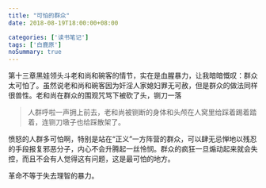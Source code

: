 ```yaml
---
title: "可怕的群众"
date: 2018-08-19T18:00:00+08:00

categories: ['读书笔记']
tags: ['白鹿原']
noSummary: true
---
```


第十三章黑娃领头斗老和尚和碗客的情节，实在是血腥暴力，让我暗暗慨叹：群众太可怕了。虽然说老和尚和碗客因为奸淫人家媳妇罪无可赦，但是群众的做法同样很兽性。老和尚在群众的围观咒骂下被砍了头，铡刀一落

> 人群呼啦一声拥上前去，老和尚被铡断的身体和头颅在人窝里给踩着踢着踏着，连铡刀墩子也给踩散架了。

愤怒的人群多可怕啊，特别是站在“正义”一方阵营的群众，可以肆无忌惮地以残忍的手段报复邪恶分子，内心不会升腾起一丝怜悯。群众的疯狂一旦煽动起来就会失控，而且不会有人觉得这有问题，这是最可怕的地方。

革命不等于失去理智的暴力。